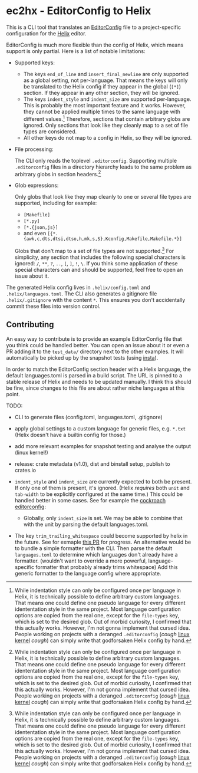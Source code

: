 # ec2hx - EditorConfig to Helix

This is a CLI tool that translates an [EditorConfig] file to a project-specific configuration for the [Helix] editor.

EditorConfig is much more flexible than the config of Helix, which means support is only partial.
Here is a list of notable limitations:

- Supported keys:

  - The keys `end_of_line` and `insert_final_newline` are only supported as a global setting, not per-language.
    That means the keys will only be translated to the Helix config if they appear in the global (`[*]`) section.
    If they appear in any other section, they will be ignored.
  - The keys `indent_style` and `indent_size` are supported per-language.
    This is probably the most important feature and it works.
    However, they cannot be applied multiple times to the same language with different values.[^1]
    Therefore, sections that contain arbitrary globs are ignored.
    Only sections that look like they cleanly map to a set of file types are considered.
  - All other keys do not map to a config in Helix, so they will be ignored.

- File processing:

  The CLI only reads the toplevel `.editorconfig`.
  Supporting multiple `.editorconfig` files in a directory hierarchy leads to the same problem as arbitrary globs in section headers.[^1]

- Glob expressions:

  Only globs that look like they map cleanly to one or several file types are supported, including for example:
  - `[Makefile]`
  - `[*.py]`
  - `[*.{json,js}]`
  - and even `[{*.{awk,c,dts,dtsi,dtso,h,mk,s,S},Kconfig,Makefile,Makefile.*}]`

  Globs that don't map to a set of file types are not supported.[^1]
  For simplicity, any section that includes the following special characters is ignored: `/`, `**`, `?`, `..`, `[`, `]`, `!`, `\`.
  If you think some application of these special characters can and should be supported, feel free to open an issue about it.

The generated Helix config lives in `.helix/config.toml` and `.helix/languages.toml`.
The CLI also generates a gitignore file `.helix/.gitignore` with the content `*`.
This ensures you don't accidentally commit these files into version control.

## Contributing

An easy way to contribute is to provide an example EditorConfig file that you think could be handled better.
You can open an issue about it or even a PR adding it to the `test_data/` directory next to the other examples.
It will automatically be picked up by the snapshot tests (using [insta](https://insta.rs/)).

In order to match the EditorConfig section header with a Helix language, the default languages.toml is parsed in a build script.
The URL is pinned to a stable release of Helix and needs to be updated manually.
I think this should be fine, since changes to this file are about rather niche languages at this point.

TODO:

- CLI to generate files (config.toml, languages.toml, .gitignore)

- apply global settings to a custom language for generic files, e.g. `*.txt`
  (Helix doesn't have a builtin config for those.)

- add more relevant examples for snapshot testing and analyse the output (linux kernel!)

- release: crate metadata (v1.0), dist and binstall setup, publish to crates.io

- `indent_style` and `indent_size` are currently expected to both be present.
  If only one of them is present, it's ignored.
  (Helix _requires_ both `unit` and `tab-width` to be explicitly configured at the same time.)
  This could be handled better in some cases.
  See for example the [cockroach editorconfig](./test_data/cockroach):
  - Globally, only `indent_size` is set.
    We may be able to combine that with the unit by parsing the default languages.toml.

- The key `trim_trailing_whitespace` could become supported by helix in the future.
  See for exmaple [this PR](https://github.com/helix-editor/helix/pull/8366) for progress.
  An alternative would be to bundle a simple formatter with the CLI.
  Then parse the default `languages.toml` to determine which languages don't already have a formatter.
  (wouldn't want to override a more powerful, language-specific formatter that probably already trims whitespace)
  Add this generic formatter to the language config where appropriate.

[^1]: While indentation style can only be configured once per language in Helix, it is technically possible to define arbitrary custom languages.
      That means one could define one pseudo language for every different idententation style in the same project.
      Most language configuration options are copied from the real one, except for the `file-types` key, which is set to the desired glob.
      Out of morbid curiosity, I confirmed that this actually works.
      However, I'm not gonna implement that cursed idea.
      People working on projects with a deranged `.editorconfig` (_cough_ [linux kernel](https://github.com/torvalds/linux/blob/7da9dfdd5a3dbfd3d2450d9c6a3d1d699d625c43/.editorconfig) _cough_) can simply write that godforsaken Helix config by hand.

[EditorConfig]: https://editorconfig.org/
[Helix]: https://helix-editor.com/
